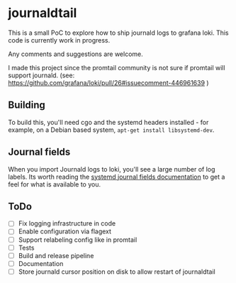 # journaldtail

This is a small PoC to explore how to ship journald logs to grafana loki. This code is currently work in progress.

Any comments and suggestions are welcome. 

I made this project since the promtail community is not sure if promtail will support journald. (see:  https://github.com/grafana/loki/pull/26#issuecomment-446961639 )

## Building

To build this, you'll need cgo and the systemd headers installed - for example, on a Debian based system, `apt-get install libsystemd-dev`.

## Journal fields

When you import Journald logs to loki, you'll see a large number of log labels.
Its worth reading the [systemd journal fields documentation](https://www.freedesktop.org/software/systemd/man/systemd.journal-fields.html)
to get a feel for what is available to you.

## ToDo

- [ ] Fix logging infrastructure in code
- [ ] Enable configuration via flagext
- [ ] Support relabeling config like in promtail
- [ ] Tests
- [ ] Build and release pipeline
- [ ] Documentation  
- [ ] Store journald cursor position on disk to allow restart of journaldtail
